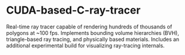 # CUDA-based-C-ray-tracer
Real-time ray tracer capable of rendering hundreds of thousands of polygons at ~100 fps. Implements bounding volume hierarchies (BVH), triangle-based ray tracing, and physically based materials. Includes an additional experimental build for visualizing ray-tracing internals.

